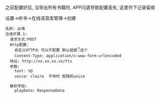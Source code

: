 之前配置好后, 当导出所有书籍时, APP闪退导致配置丢失, 这里作下记录留痕

设置->听书->在线语音库管理->创建

```
名称: 必填
合成步骤.1:
  请求方式:POST
  Http配置:
    自定义HTTP头 可以不配置 默认就是👇这个
    Content-Type: application/x-www-form-urlencoded
  地址: http://xx.xx.xx.xx/tts
  参数: 
    text: %@
    voice: claire  不传时 取随机voice
    
  解析字段:
    playData: ResponseData
```